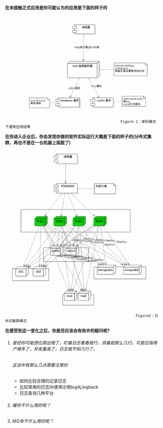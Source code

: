 **在未接触正式应用是你可能认为的应用是下面的样子的**

![](/assets/单机结构.png)

```
                                                     Figure 1：单机模式下通常应用结果
```

**在你进入企业后，你会发现你做的软件实际运行大概是下面的样子的\(分布式集群，再也不是在一台机器上捣鼓了\)**

![](/assets/分布式结构.png)

                                                                Figure2：分布式集群模式

**在感受到这一变化之后，你是否应该会有些许的疑问呢?**

1. ###### 曾经你可能想应用出错了，盯着日志看看就行，烦着就那么几行。可是应用用户增多了，并发量高了，日志就不知几行了。

   ###### 这当中有那么几点需要注意的

   * 如何比较合理的记录日志
   * 比较常用的日志lib使用示例log4j,logback
   * 日志查询几种平台
2. ###### 缓存干什么用的呢？
3. ###### MQ有干什么用的呢？



